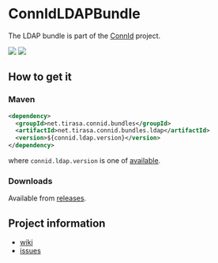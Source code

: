 ConnIdLDAPBundle
==============

The LDAP bundle is part of the [ConnId](http://connid.tirasa.net) project.

<a href="https://travis-ci.org/Tirasa/ConnIdLDAPBundle"><img src="https://api.travis-ci.org/Tirasa/ConnIdLDAPBundle.png"/></a>
<a href="https://maven-badges.herokuapp.com/maven-central/net.tirasa.connid.bundles/net.tirasa.connid.bundles.ldap">
  <img src="https://maven-badges.herokuapp.com/maven-central/net.tirasa.connid.bundles/net.tirasa.connid.bundles.ldap/badge.svg"/>
</a>

## How to get it

### Maven

```XML
<dependency>
  <groupId>net.tirasa.connid.bundles</groupId>
  <artifactId>net.tirasa.connid.bundles.ldap</artifactId>
  <version>${connid.ldap.version}</version>
</dependency>
```

where `connid.ldap.version` is one of [available](http://repo1.maven.org/maven2/net/tirasa/connid/bundles/net.tirasa.connid.bundles.ldap/).

### Downloads

Available from [releases](https://github.com/Tirasa/ConnIdLDAPBundle/releases).

## Project information

 * [wiki](https://connid.atlassian.net/wiki/display/BASE/LDAP)
 * [issues](https://connid.atlassian.net/browse/LDAP)
